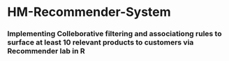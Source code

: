 # HM-Recommender-System

### Implementing Colleborative filtering and associationg rules to surface at least 10 relevant products to customers via Recommender lab in R
